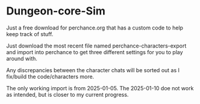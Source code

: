 # Dungeon-core-Sim
Just a free download for perchance.org that has a custom code to help keep track of stuff.

Just download the most recent file named perchance-characters-export and import into perchance to get three different settings for you to play around with.

Any discrepancies between the character chats will be sorted out as I fix/build the code/characters more.

The only working import is from 2025-01-05. The 2025-01-10 doe not work as intended, but is closer to my current progress.
